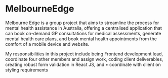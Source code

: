 # MelbourneEdge

Melbourne Edge is a group project that aims to streamline the process for mental health assistance in Australia, offering a centralised application that can book on-demand GP consultations for medical assessments, generate mental health care plans, and book mental health appointments from the comfort of a mobile device and website.


My responsibilities in this project include being Frontend development lead, coordinate four other members and assign work, coding client deliverables, creating robust form validation in React JS, and • coordinate with client on styling requirements
